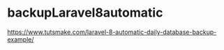 # backupLaravel8automatic

https://www.tutsmake.com/laravel-8-automatic-daily-database-backup-example/
